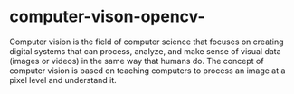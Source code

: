 # computer-vison-opencv-
Computer vision is the field of computer science that focuses on creating digital systems that can process, analyze, and make sense of visual data (images or videos) in the same way that humans do. The concept of computer vision is based on teaching computers to process an image at a pixel level and understand it.
